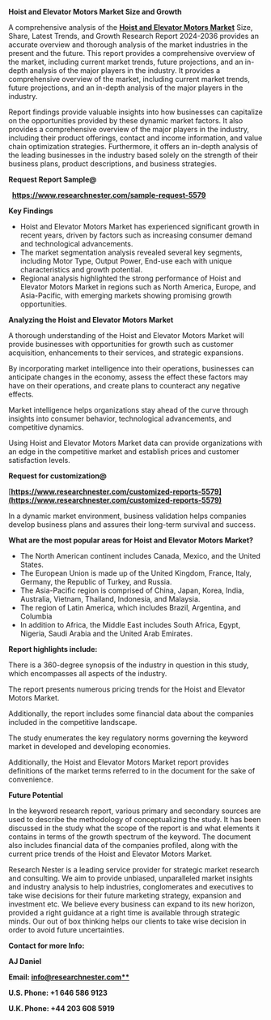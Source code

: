 ﻿**Hoist and Elevator Motors Market Size and Growth**

A comprehensive analysis of the [**Hoist and Elevator Motors Market**](https://www.researchnester.com/reports/hoist-and-elevator-motors-market/5579) Size, Share, Latest Trends, and Growth Research Report 2024-2036 provides an accurate overview and thorough analysis of the market industries in the present and the future. This report provides a comprehensive overview of the market, including current market trends, future projections, and an in-depth analysis of the major players in the industry. It provides a comprehensive overview of the market, including current market trends, future projections, and an in-depth analysis of the major players in the industry.

Report findings provide valuable insights into how businesses can capitalize on the opportunities provided by these dynamic market factors. It also provides a comprehensive overview of the major players in the industry, including their product offerings, contact and income information, and value chain optimization strategies. Furthermore, it offers an in-depth analysis of the leading businesses in the industry based solely on the strength of their business plans, product descriptions, and business strategies. 

**Request Report Sample@**

` `**<https://www.researchnester.com/sample-request-5579>** 

**Key Findings**

- Hoist and Elevator Motors Market has experienced significant growth in recent years, driven by factors such as increasing consumer demand and technological advancements.
- The market segmentation analysis revealed several key segments, including Motor Type, Output Power, End-use each with unique characteristics and growth potential.
- Regional analysis highlighted the strong performance of Hoist and Elevator Motors Market in regions such as North America, Europe, and Asia-Pacific, with emerging markets showing promising growth opportunities.

**Analyzing the Hoist and Elevator Motors Market**

A thorough understanding of the Hoist and Elevator Motors Market will provide businesses with opportunities for growth such as customer acquisition, enhancements to their services, and strategic expansions.

By incorporating market intelligence into their operations, businesses can anticipate changes in the economy, assess the effect these factors may have on their operations, and create plans to counteract any negative effects.

Market intelligence helps organizations stay ahead of the curve through insights into consumer behavior, technological advancements, and competitive dynamics.

Using Hoist and Elevator Motors Market data can provide organizations with an edge in the competitive market and establish prices and customer satisfaction levels.

**Request for customization@**

[**https://www.researchnester.com/customized-reports-5579](https://www.researchnester.com/customized-reports-5579)** 

In a dynamic market environment, business validation helps companies develop business plans and assures their long-term survival and success.

**What are the most popular areas for Hoist and Elevator Motors Market?**

- The North American continent includes Canada, Mexico, and the United States.
- The European Union is made up of the United Kingdom, France, Italy, Germany, the Republic of Turkey, and Russia.
- The Asia-Pacific region is comprised of China, Japan, Korea, India, Australia, Vietnam, Thailand, Indonesia, and Malaysia.
- The region of Latin America, which includes Brazil, Argentina, and Columbia
- In addition to Africa, the Middle East includes South Africa, Egypt, Nigeria, Saudi Arabia and the United Arab Emirates.

**Report highlights include:**

There is a 360-degree synopsis of the industry in question in this study, which encompasses all aspects of the industry.

The report presents numerous pricing trends for the Hoist and Elevator Motors Market.

Additionally, the report includes some financial data about the companies included in the competitive landscape.

The study enumerates the key regulatory norms governing the keyword market in developed and developing economies.

Additionally, the Hoist and Elevator Motors Market report provides definitions of the market terms referred to in the document for the sake of convenience. 

**Future Potential**

In the keyword research report, various primary and secondary sources are used to describe the methodology of conceptualizing the study. It has been discussed in the study what the scope of the report is and what elements it contains in terms of the growth spectrum of the keyword. The document also includes financial data of the companies profiled, along with the current price trends of the Hoist and Elevator Motors Market. 

Research Nester is a leading service provider for strategic market research and consulting. We aim to provide unbiased, unparalleled market insights and industry analysis to help industries, conglomerates and executives to take wise decisions for their future marketing strategy, expansion and investment etc. We believe every business can expand to its new horizon, provided a right guidance at a right time is available through strategic minds. Our out of box thinking helps our clients to take wise decision in order to avoid future uncertainties.

**Contact for more Info:**

**AJ Daniel**

**Email: [info@researchnester.com**](mailto:info@researchnester.com)**

**U.S. Phone: +1 646 586 9123** 

**U.K. Phone: +44 203 608 5919**
